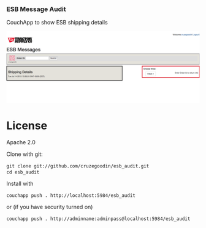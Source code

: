 ### ESB Message Audit

CouchApp to show ESB shipping details



![alt tag](/_attachments/images/Page2.png?raw=true)

# License

Apache 2.0




Clone with git:

    git clone git://github.com/cruzegoodin/esb_audit.git
    cd esb_audit

Install with 
    
    couchapp push . http://localhost:5984/esb_audit

or (if you have security turned on)

    couchapp push . http://adminname:adminpass@localhost:5984/esb_audit
  




